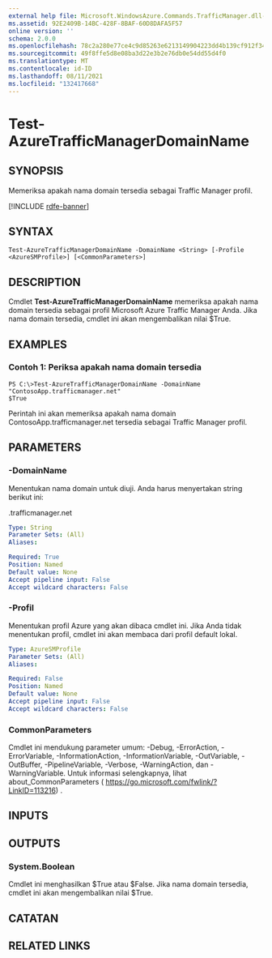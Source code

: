```yaml
---
external help file: Microsoft.WindowsAzure.Commands.TrafficManager.dll-Help.xml
ms.assetid: 92E2409B-14BC-428F-8BAF-60D8DAFA5F57
online version: ''
schema: 2.0.0
ms.openlocfilehash: 78c2a280e77ce4c9d85263e6213149904223dd4b139cf912f345a1aeb4ca0a23
ms.sourcegitcommit: 49f8ffe5d8e08ba3d22e3b2e76db0e54dd55d4f0
ms.translationtype: MT
ms.contentlocale: id-ID
ms.lasthandoff: 08/11/2021
ms.locfileid: "132417668"
---
```

# Test-AzureTrafficManagerDomainName

## SYNOPSIS
Memeriksa apakah nama domain tersedia sebagai Traffic Manager profil.

[!INCLUDE [rdfe-banner](../../includes/rdfe-banner.md)]

## SYNTAX

```
Test-AzureTrafficManagerDomainName -DomainName <String> [-Profile <AzureSMProfile>] [<CommonParameters>]
```

## DESCRIPTION
Cmdlet **Test-AzureTrafficManagerDomainName** memeriksa apakah nama domain tersedia sebagai profil Microsoft Azure Traffic Manager Anda.
Jika nama domain tersedia, cmdlet ini akan mengembalikan nilai $True.

## EXAMPLES

### Contoh 1: Periksa apakah nama domain tersedia
```
PS C:\>Test-AzureTrafficManagerDomainName -DomainName "ContosoApp.trafficmanager.net"
$True
```

Perintah ini akan memeriksa apakah nama domain ContosoApp.trafficmanager.net tersedia sebagai Traffic Manager profil.

## PARAMETERS

### -DomainName
Menentukan nama domain untuk diuji.
Anda harus menyertakan string berikut ini: 

.trafficmanager.net

```yaml
Type: String
Parameter Sets: (All)
Aliases: 

Required: True
Position: Named
Default value: None
Accept pipeline input: False
Accept wildcard characters: False
```

### -Profil
Menentukan profil Azure yang akan dibaca cmdlet ini. Jika Anda tidak menentukan profil, cmdlet ini akan membaca dari profil default lokal.

```yaml
Type: AzureSMProfile
Parameter Sets: (All)
Aliases: 

Required: False
Position: Named
Default value: None
Accept pipeline input: False
Accept wildcard characters: False
```

### CommonParameters
Cmdlet ini mendukung parameter umum: -Debug, -ErrorAction, -ErrorVariable, -InformationAction, -InformationVariable, -OutVariable, -OutBuffer, -PipelineVariable, -Verbose, -WarningAction, dan -WarningVariable. Untuk informasi selengkapnya, lihat about_CommonParameters ( https://go.microsoft.com/fwlink/?LinkID=113216) .

## INPUTS

## OUTPUTS

### System.Boolean
Cmdlet ini menghasilkan $True atau $False.
Jika nama domain tersedia, cmdlet ini akan mengembalikan nilai $True.

## CATATAN

## RELATED LINKS

